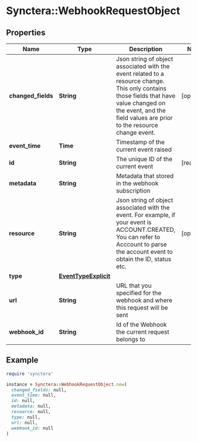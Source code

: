 # Synctera::WebhookRequestObject

## Properties

| Name | Type | Description | Notes |
| ---- | ---- | ----------- | ----- |
| **changed_fields** | **String** | Json string of object associated with the event related to a resource change. This only contains those fields that have value changed on the event, and the field values are prior to the resource change event.  | [optional] |
| **event_time** | **Time** | Timestamp of the current event raised |  |
| **id** | **String** | The unique ID of the current event | [readonly] |
| **metadata** | **String** | Metadata that stored in the webhook subscription |  |
| **resource** | **String** | Json string of object associated with the event. For example, if your event is ACCOUNT.CREATED, You can refer to Acccount to parse the account event to obtain the ID, status etc.  | [optional] |
| **type** | [**EventTypeExplicit**](EventTypeExplicit.md) |  |  |
| **url** | **String** | URL that you specified for the webhook and where this request will be sent |  |
| **webhook_id** | **String** | Id of the Webhook the current request belongs to |  |

## Example

```ruby
require 'synctera'

instance = Synctera::WebhookRequestObject.new(
  changed_fields: null,
  event_time: null,
  id: null,
  metadata: null,
  resource: null,
  type: null,
  url: null,
  webhook_id: null
)
```

